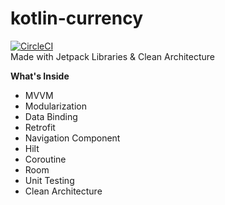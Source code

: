 # kotlin-currency

[![CircleCI](https://circleci.com/gh/jonathandarwin/kotlin-currency.svg?style=shield&circle-token=6a2079f2d0b00c01ffb633e98018148150e91753)](https://app.circleci.com/pipelines/github/jonathandarwin/kotlin-currency)
<br />
Made with Jetpack Libraries &amp; Clean Architecture

<b>What's Inside</b>
<ul>
  <li>MVVM</li>
  <li>Modularization</li>
  <li>Data Binding</li>
  <li>Retrofit</li>
  <li>Navigation Component</li>
  <li>Hilt</li>
  <li>Coroutine</li>
  <li>Room</li>
  <li>Unit Testing</li>
  <li>Clean Architecture</li>
</ul>
